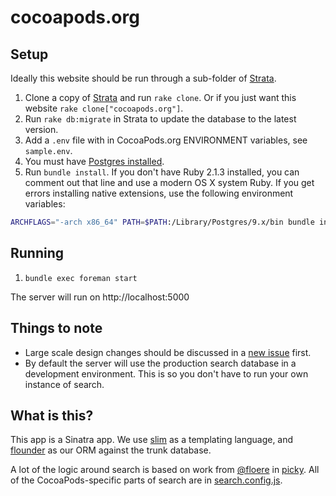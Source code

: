 # cocoapods.org

## Setup

Ideally this website should be run through a sub-folder of [Strata](https://github.com/CocoaPods/Strata).

1. Clone a copy of [Strata](https://github.com/CocoaPods/Strata) and run `rake clone`. Or if you just want this website `rake clone["cocoapods.org"]`.
2. Run `rake db:migrate` in Strata to update the database to the latest version.
3. Add a `.env` file with in CocoaPods.org ENVIRONMENT variables, see `sample.env`.
4. You must have [Postgres installed](http://www.postgresql.org/download/macosx/). 
5. Run `bundle install`. If you don't have Ruby 2.1.3 installed, you can comment out that line and use a modern OS X system Ruby. If you get errors installing native extensions, use the following environment variables:

```sh
ARCHFLAGS="-arch x86_64" PATH=$PATH:/Library/Postgres/9.x/bin bundle install
```

## Running

1. `bundle exec foreman start`

The server will run on http://localhost:5000

## Things to note

* Large scale design changes should be discussed in a [new issue](https://github.com/cocoapods/cocoapods.org/issues/new) first.
* By default the server will use the production search database in a development environment. This is so you don't have to run your own instance of search.

## What is this?

This app is a Sinatra app. We use [slim](http://slim-lang.com) as a templating language, and [flounder](https://bitbucket.org/technologyastronauts/oss_flounder/) as our ORM against the trunk database.

A lot of the logic around search is based on work from [@floere](https://github.com/floere) in [picky](http://pickyrb.com). All of the CocoaPods-specific parts of search are in [search.config.js](https://github.com/CocoaPods/cocoapods.org/blob/master/assets/javascripts/search.config.js).
